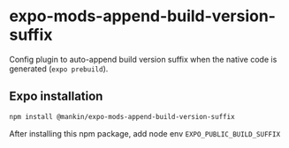 # expo-mods-append-build-version-suffix

Config plugin to auto-append build version suffix when the native code is generated (`expo prebuild`).

## Expo installation

```bash
npm install @mankin/expo-mods-append-build-version-suffix
```

After installing this npm package, add node env `EXPO_PUBLIC_BUILD_SUFFIX`
